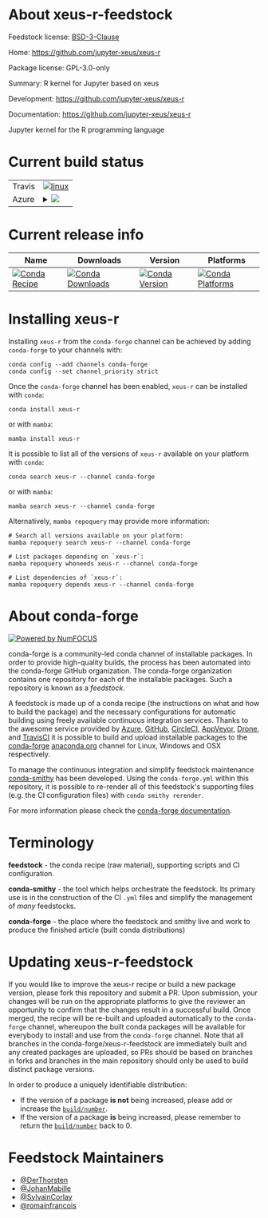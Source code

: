 About xeus-r-feedstock
======================

Feedstock license: [BSD-3-Clause](https://github.com/conda-forge/xeus-r-feedstock/blob/main/LICENSE.txt)

Home: https://github.com/jupyter-xeus/xeus-r

Package license: GPL-3.0-only

Summary: R kernel for Jupyter based on xeus

Development: https://github.com/jupyter-xeus/xeus-r

Documentation: https://github.com/jupyter-xeus/xeus-r

Jupyter kernel for the R programming language

Current build status
====================


<table><tr>
    <td>Travis</td>
    <td>
      <a href="https://app.travis-ci.com/conda-forge/xeus-r-feedstock">
        <img alt="linux" src="https://img.shields.io/travis/com/conda-forge/xeus-r-feedstock/main.svg?label=Linux">
      </a>
    </td>
  </tr>
    
  <tr>
    <td>Azure</td>
    <td>
      <details>
        <summary>
          <a href="https://dev.azure.com/conda-forge/feedstock-builds/_build/latest?definitionId=20737&branchName=main">
            <img src="https://dev.azure.com/conda-forge/feedstock-builds/_apis/build/status/xeus-r-feedstock?branchName=main">
          </a>
        </summary>
        <table>
          <thead><tr><th>Variant</th><th>Status</th></tr></thead>
          <tbody><tr>
              <td>linux_64</td>
              <td>
                <a href="https://dev.azure.com/conda-forge/feedstock-builds/_build/latest?definitionId=20737&branchName=main">
                  <img src="https://dev.azure.com/conda-forge/feedstock-builds/_apis/build/status/xeus-r-feedstock?branchName=main&jobName=linux&configuration=linux%20linux_64_" alt="variant">
                </a>
              </td>
            </tr><tr>
              <td>linux_aarch64</td>
              <td>
                <a href="https://dev.azure.com/conda-forge/feedstock-builds/_build/latest?definitionId=20737&branchName=main">
                  <img src="https://dev.azure.com/conda-forge/feedstock-builds/_apis/build/status/xeus-r-feedstock?branchName=main&jobName=linux&configuration=linux%20linux_aarch64_" alt="variant">
                </a>
              </td>
            </tr><tr>
              <td>linux_ppc64le</td>
              <td>
                <a href="https://dev.azure.com/conda-forge/feedstock-builds/_build/latest?definitionId=20737&branchName=main">
                  <img src="https://dev.azure.com/conda-forge/feedstock-builds/_apis/build/status/xeus-r-feedstock?branchName=main&jobName=linux&configuration=linux%20linux_ppc64le_" alt="variant">
                </a>
              </td>
            </tr><tr>
              <td>osx_64</td>
              <td>
                <a href="https://dev.azure.com/conda-forge/feedstock-builds/_build/latest?definitionId=20737&branchName=main">
                  <img src="https://dev.azure.com/conda-forge/feedstock-builds/_apis/build/status/xeus-r-feedstock?branchName=main&jobName=osx&configuration=osx%20osx_64_" alt="variant">
                </a>
              </td>
            </tr><tr>
              <td>osx_arm64</td>
              <td>
                <a href="https://dev.azure.com/conda-forge/feedstock-builds/_build/latest?definitionId=20737&branchName=main">
                  <img src="https://dev.azure.com/conda-forge/feedstock-builds/_apis/build/status/xeus-r-feedstock?branchName=main&jobName=osx&configuration=osx%20osx_arm64_" alt="variant">
                </a>
              </td>
            </tr><tr>
              <td>win_64</td>
              <td>
                <a href="https://dev.azure.com/conda-forge/feedstock-builds/_build/latest?definitionId=20737&branchName=main">
                  <img src="https://dev.azure.com/conda-forge/feedstock-builds/_apis/build/status/xeus-r-feedstock?branchName=main&jobName=win&configuration=win%20win_64_" alt="variant">
                </a>
              </td>
            </tr>
          </tbody>
        </table>
      </details>
    </td>
  </tr>
</table>

Current release info
====================

| Name | Downloads | Version | Platforms |
| --- | --- | --- | --- |
| [![Conda Recipe](https://img.shields.io/badge/recipe-xeus--r-green.svg)](https://anaconda.org/conda-forge/xeus-r) | [![Conda Downloads](https://img.shields.io/conda/dn/conda-forge/xeus-r.svg)](https://anaconda.org/conda-forge/xeus-r) | [![Conda Version](https://img.shields.io/conda/vn/conda-forge/xeus-r.svg)](https://anaconda.org/conda-forge/xeus-r) | [![Conda Platforms](https://img.shields.io/conda/pn/conda-forge/xeus-r.svg)](https://anaconda.org/conda-forge/xeus-r) |

Installing xeus-r
=================

Installing `xeus-r` from the `conda-forge` channel can be achieved by adding `conda-forge` to your channels with:

```
conda config --add channels conda-forge
conda config --set channel_priority strict
```

Once the `conda-forge` channel has been enabled, `xeus-r` can be installed with `conda`:

```
conda install xeus-r
```

or with `mamba`:

```
mamba install xeus-r
```

It is possible to list all of the versions of `xeus-r` available on your platform with `conda`:

```
conda search xeus-r --channel conda-forge
```

or with `mamba`:

```
mamba search xeus-r --channel conda-forge
```

Alternatively, `mamba repoquery` may provide more information:

```
# Search all versions available on your platform:
mamba repoquery search xeus-r --channel conda-forge

# List packages depending on `xeus-r`:
mamba repoquery whoneeds xeus-r --channel conda-forge

# List dependencies of `xeus-r`:
mamba repoquery depends xeus-r --channel conda-forge
```


About conda-forge
=================

[![Powered by
NumFOCUS](https://img.shields.io/badge/powered%20by-NumFOCUS-orange.svg?style=flat&colorA=E1523D&colorB=007D8A)](https://numfocus.org)

conda-forge is a community-led conda channel of installable packages.
In order to provide high-quality builds, the process has been automated into the
conda-forge GitHub organization. The conda-forge organization contains one repository
for each of the installable packages. Such a repository is known as a *feedstock*.

A feedstock is made up of a conda recipe (the instructions on what and how to build
the package) and the necessary configurations for automatic building using freely
available continuous integration services. Thanks to the awesome service provided by
[Azure](https://azure.microsoft.com/en-us/services/devops/), [GitHub](https://github.com/),
[CircleCI](https://circleci.com/), [AppVeyor](https://www.appveyor.com/),
[Drone](https://cloud.drone.io/welcome), and [TravisCI](https://travis-ci.com/)
it is possible to build and upload installable packages to the
[conda-forge](https://anaconda.org/conda-forge) [anaconda.org](https://anaconda.org/)
channel for Linux, Windows and OSX respectively.

To manage the continuous integration and simplify feedstock maintenance
[conda-smithy](https://github.com/conda-forge/conda-smithy) has been developed.
Using the ``conda-forge.yml`` within this repository, it is possible to re-render all of
this feedstock's supporting files (e.g. the CI configuration files) with ``conda smithy rerender``.

For more information please check the [conda-forge documentation](https://conda-forge.org/docs/).

Terminology
===========

**feedstock** - the conda recipe (raw material), supporting scripts and CI configuration.

**conda-smithy** - the tool which helps orchestrate the feedstock.
                   Its primary use is in the construction of the CI ``.yml`` files
                   and simplify the management of *many* feedstocks.

**conda-forge** - the place where the feedstock and smithy live and work to
                  produce the finished article (built conda distributions)


Updating xeus-r-feedstock
=========================

If you would like to improve the xeus-r recipe or build a new
package version, please fork this repository and submit a PR. Upon submission,
your changes will be run on the appropriate platforms to give the reviewer an
opportunity to confirm that the changes result in a successful build. Once
merged, the recipe will be re-built and uploaded automatically to the
`conda-forge` channel, whereupon the built conda packages will be available for
everybody to install and use from the `conda-forge` channel.
Note that all branches in the conda-forge/xeus-r-feedstock are
immediately built and any created packages are uploaded, so PRs should be based
on branches in forks and branches in the main repository should only be used to
build distinct package versions.

In order to produce a uniquely identifiable distribution:
 * If the version of a package **is not** being increased, please add or increase
   the [``build/number``](https://docs.conda.io/projects/conda-build/en/latest/resources/define-metadata.html#build-number-and-string).
 * If the version of a package **is** being increased, please remember to return
   the [``build/number``](https://docs.conda.io/projects/conda-build/en/latest/resources/define-metadata.html#build-number-and-string)
   back to 0.

Feedstock Maintainers
=====================

* [@DerThorsten](https://github.com/DerThorsten/)
* [@JohanMabille](https://github.com/JohanMabille/)
* [@SylvainCorlay](https://github.com/SylvainCorlay/)
* [@romainfrancois](https://github.com/romainfrancois/)

